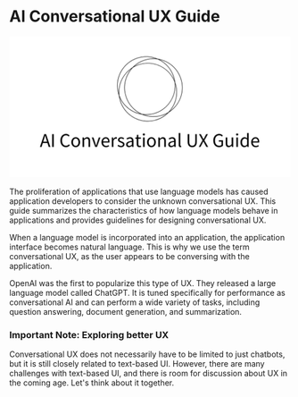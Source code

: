 # AI Conversational UX Guide

![AI Conversational UX Guide](./visual.png)

The proliferation of applications that use language models has caused application developers to consider the unknown conversational UX.
This guide summarizes the characteristics of how language models behave in applications and provides guidelines for designing conversational UX.

When a language model is incorporated into an application, the application interface becomes natural language.
This is why we use the term conversational UX, as the user appears to be conversing with the application.

OpenAI was the first to popularize this type of UX. They released a large language model called ChatGPT.
It is tuned specifically for performance as conversational AI and can perform a wide variety of tasks, including question answering, document generation, and summarization.

### Important Note: Exploring better UX

Conversational UX does not necessarily have to be limited to just chatbots, but it is still closely related to text-based UI. However, there are many challenges with text-based UI, and there is room for discussion about UX in the coming age. Let's think about it together.
